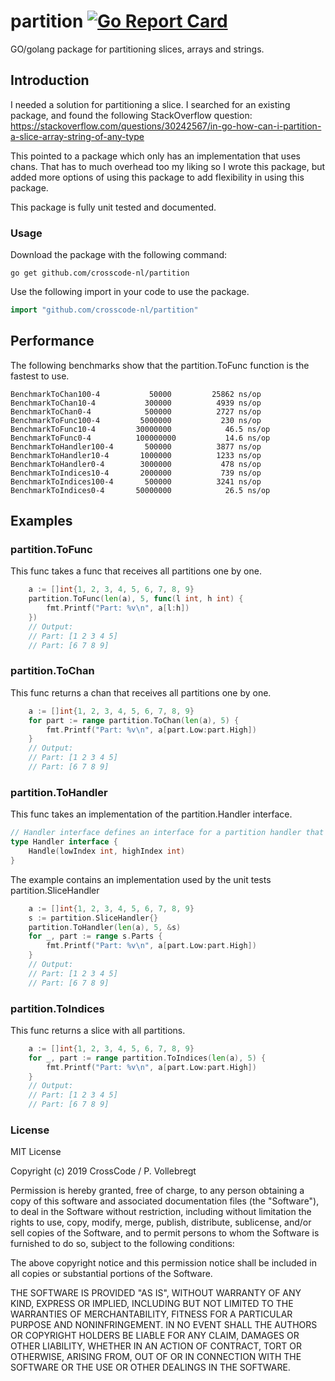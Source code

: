 # partition [![Go Report Card](https://goreportcard.com/badge/github.com/crosscode-nl/partition)](https://goreportcard.com/report/github.com/crosscode-nl/partition)
GO/golang package for partitioning slices, arrays and strings. 

## Introduction

I needed a solution for partitioning a slice. I searched for an existing package, and found the following StackOverflow question: https://stackoverflow.com/questions/30242567/in-go-how-can-i-partition-a-slice-array-string-of-any-type

This pointed to a package which only has an implementation that uses chans. That has to much overhead too my liking so I wrote this package, but added more options of using this package to add flexibility in using this package.

This package is fully unit tested and documented.

### Usage

Download the package with the following command:

~~~console
go get github.com/crosscode-nl/partition
~~~

Use the following import in your code to use the package.

~~~go
import "github.com/crosscode-nl/partition"
~~~

## Performance

The following benchmarks show that the partition.ToFunc function is the fastest to use. 
~~~
BenchmarkToChan100-4      	   50000	     25862 ns/op
BenchmarkToChan10-4       	  300000	      4939 ns/op
BenchmarkToChan0-4        	  500000	      2727 ns/op
BenchmarkToFunc100-4      	 5000000	       230 ns/op
BenchmarkToFunc10-4       	30000000	        46.5 ns/op
BenchmarkToFunc0-4        	100000000	        14.6 ns/op
BenchmarkToHandler100-4   	  500000	      3877 ns/op
BenchmarkToHandler10-4    	 1000000	      1233 ns/op
BenchmarkToHandler0-4     	 3000000	       478 ns/op
BenchmarkToIndices10-4    	 2000000	       739 ns/op
BenchmarkToIndices100-4   	  500000	      3241 ns/op
BenchmarkToIndices0-4     	50000000	        26.5 ns/op
~~~

## Examples

### partition.ToFunc

This func takes a func that receives all partitions one by one.

~~~go
	a := []int{1, 2, 3, 4, 5, 6, 7, 8, 9}
	partition.ToFunc(len(a), 5, func(l int, h int) {
		fmt.Printf("Part: %v\n", a[l:h])
	})
	// Output:
	// Part: [1 2 3 4 5]
	// Part: [6 7 8 9]
~~~

### partition.ToChan

This func returns a chan that receives all partitions one by one.

~~~go
	a := []int{1, 2, 3, 4, 5, 6, 7, 8, 9}
	for part := range partition.ToChan(len(a), 5) {
		fmt.Printf("Part: %v\n", a[part.Low:part.High])
	}
	// Output:
	// Part: [1 2 3 4 5]
	// Part: [6 7 8 9]
~~~

### partition.ToHandler

This func takes an implementation of the partition.Handler interface.  

~~~go
// Handler interface defines an interface for a partition handler that Partition accepts.
type Handler interface {
	Handle(lowIndex int, highIndex int)
}
~~~ 

The example contains an implementation used by the unit tests partition.SliceHandler

~~~go
	a := []int{1, 2, 3, 4, 5, 6, 7, 8, 9}
	s := partition.SliceHandler{}
	partition.ToHandler(len(a), 5, &s)
	for _, part := range s.Parts {
		fmt.Printf("Part: %v\n", a[part.Low:part.High])
	}
	// Output:
	// Part: [1 2 3 4 5]
	// Part: [6 7 8 9]
~~~

### partition.ToIndices

This func returns a slice with all partitions.

~~~go
	a := []int{1, 2, 3, 4, 5, 6, 7, 8, 9}
	for _, part := range partition.ToIndices(len(a), 5) {
		fmt.Printf("Part: %v\n", a[part.Low:part.High])
	}
	// Output:
	// Part: [1 2 3 4 5]
	// Part: [6 7 8 9]
~~~

### License

MIT License

Copyright (c) 2019 CrossCode / P. Vollebregt

Permission is hereby granted, free of charge, to any person obtaining a copy
of this software and associated documentation files (the "Software"), to deal
in the Software without restriction, including without limitation the rights
to use, copy, modify, merge, publish, distribute, sublicense, and/or sell
copies of the Software, and to permit persons to whom the Software is
furnished to do so, subject to the following conditions:

The above copyright notice and this permission notice shall be included in all
copies or substantial portions of the Software.

THE SOFTWARE IS PROVIDED "AS IS", WITHOUT WARRANTY OF ANY KIND, EXPRESS OR
IMPLIED, INCLUDING BUT NOT LIMITED TO THE WARRANTIES OF MERCHANTABILITY,
FITNESS FOR A PARTICULAR PURPOSE AND NONINFRINGEMENT. IN NO EVENT SHALL THE
AUTHORS OR COPYRIGHT HOLDERS BE LIABLE FOR ANY CLAIM, DAMAGES OR OTHER
LIABILITY, WHETHER IN AN ACTION OF CONTRACT, TORT OR OTHERWISE, ARISING FROM,
OUT OF OR IN CONNECTION WITH THE SOFTWARE OR THE USE OR OTHER DEALINGS IN THE
SOFTWARE.
